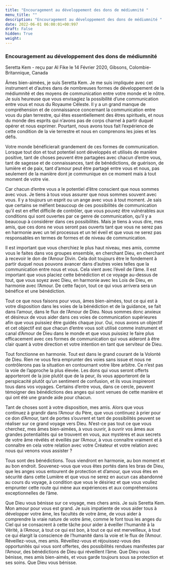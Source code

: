 ```yaml
---
title: "Encouragement au développement des dons de médiumnité "
menu_title: ""
description: "Encouragement au développement des dons de médiumnité "
date: 2022-06-01 06:00:01+00:997
draft: False
hidden: True
weight:
---
```

### Encouragement au développement des dons de médiumnité 

Seretta Kem - reçu par Al Fike le 14 Février 2020, Gibsons, Colombie-Britannique, Canada

Âmes bien-aimées, je suis Seretta Kem. Je me suis impliquée avec cet instrument et d’autres dans de nombreuses formes de développement de la médiumnité et des moyens de communication entre votre monde et le nôtre. Je suis heureuse que vous envisagiez la possibilité d’une communication entre vous et nous du Royaume Céleste. Il y a un grand manque de compréhension et de connaissance concernant la communication entre vous du plan terrestre, qui êtes essentiellement des êtres spirituels, et nous du monde des esprits qui n’avons pas de corps charnel à partir duquel opérer et nous exprimer. Pourtant, nous avons tous fait l’expérience de cette condition de la vie terrestre et nous en comprenons les joies et les défis.

Votre monde bénéficierait grandement de ces formes de communication. Lorsque tout don et tout potentiel sont développés et utilisés de manière positive, tant de choses peuvent être partagées avec chacun d’entre vous, tant de sagesse et de connaissances, tant de bénédictions, de guérison, de lumière et de paix, tant d’amour peut être partagé entre vous et nous, pas seulement de la manière dont je communique en ce moment mais à tout moment de votre vie.

Car chacun d’entre vous a le potentiel d’être conscient que nous sommes avec vous. Je tiens à tous vous assurer que nous sommes souvent avec vous. Il y a toujours un esprit ou un ange avec vous à tout moment. Je sais que certains se méfient beaucoup de ces possibilités de communication qu’il est en effet difficile de contrôler, que vous pouvez être vulnérables aux conditions qui sont ouvertes par ce genre de communication, qu’il y a beaucoup à considérer dans ces possibilités. Mais je tiens à vous dire, mes amis, que ces dons ne vous seront pas ouverts tant que vous ne serez pas en harmonie avec un tel processus et un tel éveil et que vous ne serez pas responsables en termes de formes et de niveau de communication.

Il est important que vous cherchiez le plus haut niveau, mes amis, comme vous le faites dans vos groupes ensemble, en cherchant Dieu, en cherchant à recevoir le don de l’Amour Divin. Cela doit toujours être le fondement à partir duquel nous pouvons avancer dans d’autres voies telles que la communication entre nous et vous. Cela vient avec l’éveil de l’âme. Il est important que vous placiez cette bénédiction et ce voyage au-dessus de tout, que vous soyez avec Dieu, en harmonie avec les Lois de Dieu, en harmonie avec l’Amour. De cette façon, tout ce qui vous arrivera sera un bénéfice et une bénédiction.

Tout ce que nous faisons pour vous, âmes bien-aimées, tout ce qui est à votre disposition dans les voies de la bénédiction et de la guidance, se fait dans l’amour, dans le flux de l’Amour de Dieu. Nous sommes donc anxieux et désireux de vous aider dans ces voies de communication supérieures afin que vous puissiez être guidés chaque jour. Oui, nous avons un objectif et cet objectif est que chacun d’entre vous soit utilisé comme instrument et canal d’Amour de Dieu dans le monde et que vous puissiez le faire plus efficacement avec ces formes de communication qui vous aideront à être clair quant à votre direction et votre intention en tant que serviteur de Dieu.

Tout fonctionne en harmonie. Tout est dans le grand courant de la Volonté de Dieu. Rien ne vous fera emprunter des voies sans issue et nous ne contrôlerons pas la situation en contournant votre libre arbitre. Ce n’est pas la voie de l’approche la plus élevée. Les dons qui vous seront offerts apporteront de la joie plutôt que de la peur, ils vous apporteront de la perspicacité plutôt qu’un sentiment de confusion, et ils vous inspireront tous dans vos voyages. Certains d’entre vous, dans ce cercle, peuvent témoigner des bénédictions des anges qui sont venues de cette manière et qui ont été une grande aide pour chacun.

Tant de choses sont à votre disposition, mes amis. Alors que vous continuez à grandir dans l’Amour du Père, que vous continuez à prier pour ce don d’Amour, tant de portes s’ouvrent et tant de possibilités peuvent se réaliser sur ce grand voyage vers Dieu. N’est-ce pas tout ce que vous cherchez, mes âmes bien-aimées, à vous ouvrir, à ouvrir vos âmes aux grandes potentialités qui se trouvent en vous, aux mystères et aux secrets de votre âme révélés et éveillés par l’Amour, à vous connaître vraiment et à connaître en cela votre relation avec votre Créateur et votre relation avec nous qui venons vous assister ?

Tous sont des bénédictions. Tous viendront en harmonie, au bon moment et au bon endroit. Souvenez-vous que vous êtes portés dans les bras de Dieu, que les anges vous entourent de protection et d’amour, que vous êtes en sécurité dans cette Lumière et que vous ne serez en aucun cas abandonné au cours du voyage, à condition que vous le désiriez et que vous vouliez emprunter cette route qui mène aux expériences et aux compréhensions exceptionnelles de l’âme.

Que Dieu vous bénisse sur ce voyage, mes chers amis. Je suis Seretta Kem. Mon amour pour vous est grand. Je suis impatiente de vous aider tous à développer votre âme, les facultés de votre âme, de vous aider à comprendre la vraie nature de votre âme, comme le font tous les anges du Ciel qui se consacrent à cette tâche pour aider à éveiller l’humanité à la Vérité, à l’Amour, à tout ce qui est bon, à tout ce qui est merveilleux, à tout ce qui élargit la conscience de l’humanité dans la voie et le flux de l’Amour. Réveillez-vous, mes amis. Réveillez-vous et réjouissez-vous des opportunités qui vous sont offertes, des possibilités rendues manifestes par l’Amour, des bénédictions de Dieu qui réveillent l’âme. Que Dieu vous bénisse, mes amis bien-aimés, et vous garde toujours sous sa protection et ses soins. Que Dieu vous bénisse.



